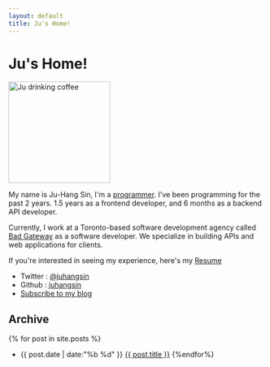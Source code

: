 ```yaml
---
layout: default
title: Ju's Home!
---
```


# Ju's Home!

<div class="ju-pic" float="right" margin-left="10px">
  <img src="https://avatars3.githubusercontent.com/u/28197089?s=460&v=4" width="200" height="200" alt="Ju drinking coffee">
</div>


My name is Ju-Hang Sin, I'm a [programmer](https://github.com/juhangsin). I've been programming for the past 2 years. 1.5 years as a frontend developer, and 6 months as a backend API developer.


Currently, I work at a Toronto-based software development agency called [Bad Gateway](https://badgateway.net/) as a software developer. We specialize in building APIs and web applications for clients.

If you're interested in seeing my experience, here's my [Resume](/resume.html)

<ul>
  <li>Twitter : <a href="https://twitter.com/juhangsin" rel="me">@juhangsin</a></li>
  <li>Github : <a href="https://github.com/juhangsin" rel="me">juhangsin</a></li>
  <li><a href="/subscribe">Subscribe to my blog</a></li>
</ul>


## Archive

{% for post in site.posts %}
* {{ post.date | date:"%b %d" }} <a href="{{ post.url }}">{{ post.title }}</a>
{%endfor%}